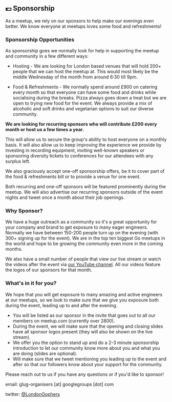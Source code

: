 ## 💵 Sponsorship

As a meetup, we rely on our sponsors to help make our evenings even better. We know everyone at meetups loves some food and refreshments!

### Sponsorship Opportunities

As sponsorship goes we normally look for help in supporting the meetup and community in a few different ways:

* Hosting - We are looking for London based venues that will hold 200+ people that we can host the meetup at. This would most likely be the middle Wednesday of the month from around 6:30 till 9pm.

* Food & Refreshments - We normally spend around £900 on catering every month so that everyone can have some food and drinks while  socialising during the breaks. Pizza always goes down a treat but we are open to trying new food for the event. We always provide a mix of alcoholic and soft drinks and vegetarian options to suit our diverse community.

**We are looking for recurring sponsors who will contribute £200 every month or host us a few times a year.**

This will allow us to secure the group's ability to host everyone on a monthly basis. It will also allow us to keep improving the experience we provide by investing in recording equipment, inviting well-known speakers or sponsoring diversity tickets to conferences for our attendees with any surplus left.

We also graciously accept one-off sponsorship offers, be it to cover part of the food & refreshments bill or to provide a venue for one event. 

Both recurring and one-off sponsors will be featured prominently during the meetup. We will also advertise our recurring sponsors outside of the event nights and tweet once a month about their job openings.

### Why Sponsor?

We have a huge outreach as a community so it's a great opportunity for your company and brand to get exposure to many eager engineers. Normally we have between 150-200 people turn up on the evening (with 300+ signing up for the event). We are in the top ten biggest Go meetups in the world and hope to be growing the community even more in the coming months.

We also have a small number of people that view our live stream or watch the videos after the event via [our YouTube channel](https://www.youtube.com/channel/UCZPhOgp4kDXkg2W8jL4U7GA). All our videos feature the logos of our sponsors for that month.

### What's in it for you?

We hope that you will get exposure to many amazing and active engineers at our meetups, so we look to make sure that we give you exposure both during the event, leading up to and after the evening.

- You will be listed as our sponsor in the invite that goes out to all our members on meetup.com (currently over 2800).
- During the event, we will make sure that the opening and closing slides have all sponsor logos present (they will also be shown on the live stream).
- We offer you the option to stand up and do a 2-3 minute sponsorship introduction to let our community know more about you and what you are doing (slides are optional).
- Will make sure that we tweet mentioning you leading up to the event and after so that our followers know about your support for the community.

Please reach out to us if you have any questions or if you'd like to sponsor!

email: glug-organisers [at] googlegroups [dot] com

twitter: [@LondonGophers](https://twitter.com/LondonGophers)
